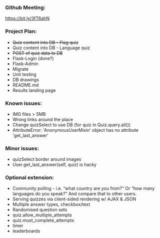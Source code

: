 ### Github Meeting:
https://bit.ly/3fT6ahN

### Project Plan:
* <del>Quiz content into DB - Flag quiz
* Quiz content into DB - Language quiz
* <del>POST of quiz data to DB
* Flask-Login (done?)
* Flask-Admin
* Migrate
* Unit testing
* DB drawings
* README.md
* Results landing page

### Known issues:
* IMG files > 5MB
* Wrong links around the place
* Change quizSelect to use DB (for quiz in Quiz.query.all())
* AttributeError: 'AnonymousUserMixin' object has no attribute 'get_last_answer'

### Minor issues:
* quizSelect border around images
* User.get_last_answer(self, quiz) is hacky

### Optional extension:
* Community polling - i.e. “what country are you from?” Or “how many languages do you speak?” And compare that to other users.
* Serving quizzes via client-sided rendering w/ AJAX & JSON
* Multiple answer types, checkbox/text
* Randomised question sets
* quiz.allow_multiple_attempts
* quiz.must_complete_attempts
* timer
* leaderboards